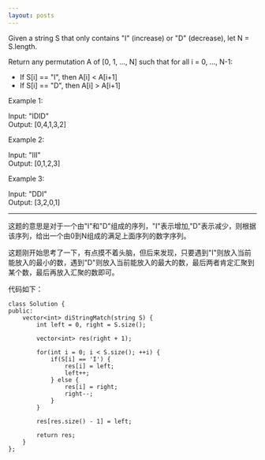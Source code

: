 ```yaml
---
layout: posts
---
```


Given a string S that only contains "I" (increase) or "D" (decrease), let N = S.length.  

Return any permutation A of [0, 1, ..., N] such that for all i = 0, ..., N-1:  

*    If S[i] == "I", then A[i] < A[i+1]
*    If S[i] == "D", then A[i] > A[i+1]

Example 1:  

Input: "IDID"  
Output: [0,4,1,3,2]  

Example 2:  

Input: "III"  
Output: [0,1,2,3]  

Example 3:  

Input: "DDI"  
Output: [3,2,0,1]  

-----
这题的意思是对于一个由"I"和"D"组成的序列，"I"表示增加,"D"表示减少，则根据该序列，给出一个由0到N组成的满足上面序列的数字序列。  

这题刚开始思考了一下，有点摸不着头脑，但后来发现，只要遇到"I"则放入当前能放入的最小的数，遇到"D"则放入当前能放入的最大的数，最后两者肯定汇聚到某个数，最后再放入汇聚的数即可。  

代码如下：
```
class Solution {
public:
    vector<int> diStringMatch(string S) {
        int left = 0, right = S.size();
        
        vector<int> res(right + 1);
        
        for(int i = 0; i < S.size(); ++i) {
            if(S[i] == 'I') {
                res[i] = left;
                left++;
            } else {
                res[i] = right;
                right--;
            }
        }
        
        res[res.size() - 1] = left;
        
        return res;
    }
};
```
